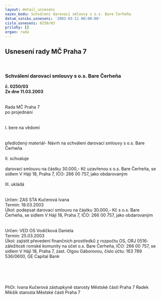 ```yaml
---
layout: detail_usneseni
nazev_bodu: Schválení darovací smlouvy s o.s. Bare Čerheňa
datum_vzniku_usneseni: '2003-03-11 00:00:00'
cislo_usneseni: 0250/03
prilohy: []
organ: rada
---
```

<div id="ucUsn_pList" class="usn">
	<span><h2>Usnesení rady MČ Praha 7 </h2>
<br></span><div class="standBody">
<span><h3>Schválení darovací smlouvy s o.s. Bare Čerheňa</h3></span><div class="center">
		<strong>č. 0250/03</strong><br>
	</div>
<div class="center">
		<strong>Ze dne 11.03.2003</strong><br><br>
	</div>
<br>Rada MČ Praha 7<br>po projednání<br><br><br>I.	bere na vědomí<br><br> <br>předložený materiál- Návrh na schválení darovací smlouvy s o.s. Bare Čerheňa<br><br>II.	schvaluje <br><br>darovací smlouvu na částku 30.000,- Kč uzavřenou s o.s. Bare Čerheňa, se sídlem V Háji 18, Praha 7, IČO: 266 00 757, jako obdarovaným<br><br>III.	ukládá <br><br> <br>Určen:	ZAS STA Kučerová Ivana<br>Termín: 18.03.2003<br>Úkol:	podepsat darovací smlouvu na částku 30.000,- Kč s o.s. Bare Čerheňa, se sídlem V Háji 18, Praha 7, IČO: 266 00 757, jako obdarovaným<br> <br> <br>Určen:	VED OS Vodičková Daniela<br>Termín: 25.03.2003<br>Úkol:	zajistit převedení finančních prostředků z rozpočtu OS, ORJ 0516- záležitosti romské komunity na účet o.s. Bare Čerheňa, IČO: 266 00 757, se sídlem V Háji 18, Praha 7, zast. Olgou Gáborovou, číslo účtu: 163 789 536/0600, GE Capital Bank<br> <br><br><br> <br>	<br>PhDr. Ivana Kučerová zástupkyně starosty Městské části Praha 7	 Radek Mikšík starosta Městské části Praha 7<br>	<br><br>
</div>
</div>
